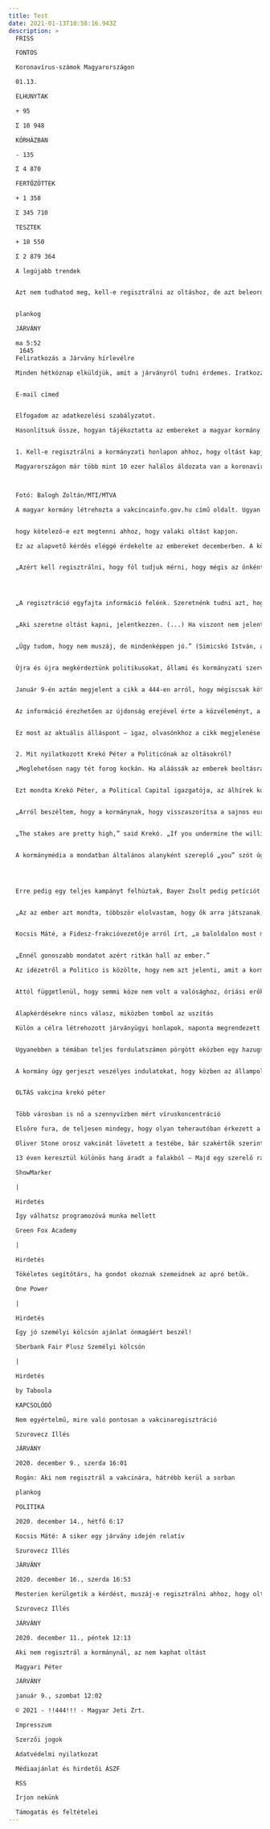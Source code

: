 ```yaml
---
title: Test
date: 2021-01-13T10:58:16.943Z
description: >
  FRISS

  FONTOS

  Koronavírus-számok Magyarországon

  01.13.

  ELHUNYTAK

  + 95

  Σ 10 948

  KÓRHÁZBAN

  - 135

  Σ 4 870

  FERTŐZÖTTEK

  + 1 358

  Σ 345 710

  TESZTEK

  + 18 550

  Σ 2 879 364

  A legújabb trendek


  Azt nem tudhatod meg, kell-e regisztrálni az oltáshoz, de azt beleordítják az arcodba, kit kell gyűlölni


  plankog

  JÁRVÁNY

  ma 5:52
   1645
  Feliratkozás a Járvány hírlevélre

  Minden hétköznap elküldjük, amit a járványról tudni érdemes. Iratkozz fel, és vigyázzunk egymásra!


  E-mail címed


  Elfogadom az adatkezelési szabályzatot.

  Hasonlítsuk össze, hogyan tájékoztatta az embereket a magyar kormány két koronavírus-oltásokkal kapcsolatos ügyben. A különbségek elég látványosak.


  1. Kell-e regisztrálni a kormányzati honlapon ahhoz, hogy oltást kapjunk?

  Magyarországon már több mint 10 ezer halálos áldozata van a koronavírus-járványnak. Két hónapja tilos az utcára menni este 8 után, a járványhelyzet minden magyar ember életére hatással van. A koronavírus elleni vakcina elosztása az állam feladata. Az oltások menetéről a kormányok általában terveket készítenek, és világos információt nyújtanak az állampolgároknak, hogy mit várhatnak, és mit kell tenniük annak érdekében, hogy oltást kapjanak.



  Fotó: Balogh Zoltán/MTI/MTVA

  A magyar kormány létrehozta a vakcincainfo.gov.hu című oldalt. Ugyan egyértelműen buzdítottak a regisztrációra, az viszont nem derült ki, 


  hogy kötelező-e ezt megtenni ahhoz, hogy valaki oltást kapjon.

  Ez az alapvető kérdés eléggé érdekelte az embereket decemberben. A következő válaszokkal találkozhattak:


  „Azért kell regisztrálni, hogy föl tudjuk mérni, hogy mégis az önkéntes vakcinára mekkora lesz a kereslet, ki akarja, és ki nem.” (Orbán Viktor)




  „A regisztráció egyfajta információ felénk. Szeretnénk tudni azt, hogy a magyar lakosságban milyen igény mutatkozik a vakcina iránt.” (Müller Cecília)


  „Aki szeretne oltást kapni, jelentkezzen. (...) Ha viszont nem jelentkezik, akkor nem tudjuk, hogy szeretné megkapni, így hátrébb kerül a sorban.” (Rogán Antal)


  „Úgy tudom, hogy nem muszáj, de mindenképpen jó.” (Simicskó István, a KDNP frakcióvezetője)


  Újra és újra megkérdeztünk politikusokat, állami és kormányzati szerveket, de egyetlen megszólalásból sem derült ki az egyszerű eldöntendő kérdés válasza, hogy kötelező-e regisztrálni, vagy sem - aki pedig mondott valamit, mint Simicskó István, az inkább arra utalt, hogy nem kötelező.


  Január 9-én aztán megjelent a cikk a 444-en arról, hogy mégiscsak kötelező a regisztráció. Egy olvasónk kitartóan érdeklődött különféle hivataloknál, mígnem a fővárosi tisztifőorvos helyettesétől kapott egy levelet, amiben az szerepelt: „Aki nem regisztrál, az önmagát zárja ki az oltandók köréből, mivel nem jelzi oltási igényét, így a népegészségügynek nem juthat tudomására ilyen irányú igénye.”


  Az információ érezhetően az újdonság erejével érte a közvéleményt, a hírt gyakorlatilag a teljes magyar sajtó idézte. A cikk megjelenése után a Kormányzati Tájékoztatási Központ megerősítette: „Mivel az oltás önkéntes, mindenkinek jeleznie kell a szándékát...”, hozzátéve, hogy „a regisztráció lehetősége egész évben nyitva marad, de aki később jelentkezik, hátrébb kerülhet a sorrendben”. Ugyanezt nyilatkozta az operatív törzs is. 


  Ez most az aktuális álláspont – igaz, olvasónkhoz a cikk megjelenése után befutott a Nemzeti Népegészségügyi Központ jogi osztályának levele, amiben éppen az szerepel: „A https://vakcinainfo.gov.hu/ oldalon történő regisztráció azt biztosítja, hogy a lehető legtöbben és leghamarabb értesüljenek a vakcinára vonatkozó legfontosabb információkról. Az itt történő regisztrálás nélkül is lehetősége lesz az oltás igénylésére.”


  2. Mit nyilatkozott Krekó Péter a Politicónak az oltásokról?

  „Meglehetősen nagy tét forog kockán. Ha aláássák az emberek beoltásra való hajlandóságát, ennek politikai következményeit Orbán viselheti.”


  Ezt mondta Krekó Péter, a Political Capital igazgatója, az álhírek kutatója a Politicónak egy december 26-án megjelent cikkben. Az írás arról szól, hogyan lett politikai ügy a vakcinából Magyarországon.


  „Arról beszéltem, hogy a kormánynak, hogy visszaszorítsa a sajnos európai viszonylatban is magas vakcinaellenességet Magyarországon, arra lenne szüksége, hogy ne a kevésbé átlátható módon tesztelt, a tesztelés lezárulta előtt pedig tömeges oltásra bocsátott orosz és kínai vakcinákat helyezze előtérbe a védekezés során – sem retorikailag, sem ténylegesen” - írta Krekó a 444-en megjelent cikkében, miután kitört a botrány az idézet körül. A mondat ugyanis az angol eredetiben így szerepelt:


  „The stakes are pretty high,” said Krekó. „If you undermine the willingness of people to vaccinate themselves, [Orbán] can suffer the political consequences.”


  A kormánymédia a mondatban általános alanyként szereplő „you” szót úgy értelmezte, hogy Krekó itt az ellenzéknek adja azt a tanácsot, hogy ássák alá a bizalmat az oltásokkal szemben azért, hogy Orbánnak ártsanak ezzel.




  Erre pedig egy teljes kampányt felhúztak, Bayer Zsolt pedig petíciót indított Krekó ellen. 


  „Az az ember azt mondta, többször elolvastam, hogy ők arra játszanak, hogy az én honfitársaim, a magyar emberek meghaljanak” – mondta például Menczer Tamás külügyi államtitkár. 


  Kocsis Máté, a Fidesz-frakcióvezetője arról írt, „a baloldalon most már azt is nyíltan kimondják, hogy attól várnak politikai hasznot, ha elveszik az emberek kedvét a koronavírus elleni vakcinától”. Orbán Viktor pedig azt mondta a Krekó-idézetről: 


  „Ennél gonoszabb mondatot azért ritkán hall az ember.”

  Az idézetről a Politico is közölte, hogy nem azt jelenti, amit a kormány tulajdonít neki, az ATV Napló című műsorában pedig szakfordító ellenőrizte, hogy nem jelenti azt, amit Orbánék mondanak.


  Attól függetlenül, hogy semmi köze nem volt a valósághoz, óriási erőkkel kommunikálták kormányoldalon, hogy az ellenzék, és személyesen Krekó Péter emberek haláláért lehetnek felelősek. Krekó és családja halálos fenyegetéseket kaptak. Ugyanakkor mellette is indult petíció, aminek aláírói elutasítják a hamis vádakat és a hergelést.


  Alapkérdésekre nincs válasz, miközben tombol az uszítás

  Külön a célra létrehozott járványügyi honlapok, naponta megrendezett tájékoztatók, évi 118 milliárd forintból működő közmédia, és egy ezen kívül fenntartott médiabirodalom sem volt elég, hogy a magyar állampolgárok választ kapjanak egy olyan kérdésben, ami közvetlenül érinti az életüket. Érdemi információhoz csak azért jutottak, mert valaki nem nyugodott bele az egyenes válaszok hiányába, ezután pedig cikket írt egy lap, amit a kormány az ellenségének tekint. 


  Ugyanebben a témában teljes fordulatszámon pörgött eközben egy hazugságokra alapuló, minden gátlást nélküli, célzott gyűlöletkampány. A kormánymédiában százas nagyságrendben jelentek meg anyagok Krekóról és a „baloldali halálkampányról”.


  A kormány úgy gerjeszt veszélyes indulatokat, hogy közben az állampolgárok már alapinformációkra sem számíthatnak érdemi ügyekben. (Címlapkép: Botos Tamás)


  OLTÁS vakcina krekó péter


  Több városban is nő a szennyvízben mért víruskoncentráció

  Elsőre fura, de teljesen mindegy, hogy olyan teherautóban érkezett a -70 fokon tárolandó vakcina, ami csak -20 fokig képes lehűteni a rakterét

  Oliver Stone orosz vakcinát lövetett a testébe, bár szakértők szerint túl idős hozzá

  13 éven keresztül különös hang áradt a falakból – Majd egy szerelő rájött, miért

  ShowMarker

  |

  Hirdetés

  Így válhatsz programozóvá munka mellett

  Green Fox Academy

  |

  Hirdetés

  Tökéletes segítőtárs, ha gondot okoznak szemeidnek az apró betűk.

  One Power

  |

  Hirdetés

  Egy jó személyi kölcsön ajánlat önmagáért beszél!

  Sberbank Fair Plusz Személyi kölcsön

  |

  Hirdetés

  by Taboola

  KAPCSOLÓDÓ

  Nem egyértelmű, mire való pontosan a vakcinaregisztráció

  Szurovecz Illés

  JÁRVÁNY

  2020. december 9., szerda 16:01

  Rogán: Aki nem regisztrál a vakcinára, hátrébb kerül a sorban

  plankog

  POLITIKA

  2020. december 14., hétfő 6:17

  Kocsis Máté: A siker egy járvány idején relatív

  Szurovecz Illés

  JÁRVÁNY

  2020. december 16., szerda 16:53

  Mesterien kerülgetik a kérdést, muszáj-e regisztrálni ahhoz, hogy oltást kapjunk

  Szurovecz Illés

  JÁRVÁNY

  2020. december 11., péntek 12:13

  Aki nem regisztrál a kormánynál, az nem kaphat oltást

  Magyari Péter

  JÁRVÁNY

  január 9., szombat 12:02

  © 2021 - !!444!!! - Magyar Jeti Zrt.

  Impresszum

  Szerzői jogok

  Adatvédelmi nyilatkozat

  Médiaajánlat és hirdetői ÁSZF

  RSS

  Írjon nekünk

  Támogatás és feltételei
---
```

>